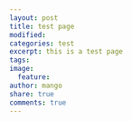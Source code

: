 ```yaml
---
layout: post
title: test page
modified: 
categories: test
excerpt: this is a test page
tags: 
image: 
  feature: 
author: mango
share: true
comments: true  
---
```


